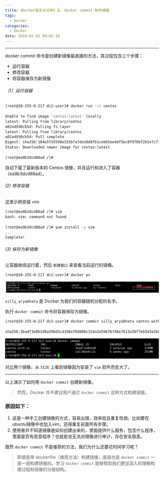 ```yaml
---
title: 《Docker每天五分钟》五：docker commit 制作镜像
tags:
  - Docker
categories:
  - Docker
date: 2019-02-02 09:05:18
---
```


<hr>

docker commit 命令是创建新镜像最直接的方法，其过程包含三个步骤：
- 运行容器
- 修改容器
- 将容器保存为新镜像

###### （1）运行容器
```bash
[root@10-255-0-217 dc2-user]# docker run -it centos

Unable to find image 'centos:latest' locally
latest: Pulling from library/centos
a02a4930cb5d: Pulling fs layer 
latest: Pulling from library/centos
a02a4930cb5d: Pull complete 
Digest: sha256:184e5f35598e333bfa7de10d8fb1cebb5ee4df5bc0f970bf2b1e7c7345136426
Status: Downloaded newer image for centos:latest

[root@ea9b3dcd88ad /]# 
```

自动下载了最新版本的 Centos 镜像，并且运行和进入了容器（ea9b3dcd88ad）。

###### (2) 修改容器

这里示例安装 vim 

```bash
[root@ea9b3dcd88ad /]# vim
bash: vim: command not found

[root@ea9b3dcd88ad /]# yum install -y vim
...
Complete!
```

###### (3) 保存为新镜像

让容器继续运行着，然后 `新建窗口` 来查看当前运行的镜像。
```bash
[root@10-255-0-217 dc2-user]# docker ps
```
![silly_aryabhata](Docker每天五分钟5/1.png)

`silly_aryabhata` 是 Docker 为我们的容器随机分配的名字。

执行 `docker commit` 命令将容器保存为镜像。

```bash
[root@10-255-0-217 dc2-user]# docker commit silly_aryabhata centos-with-vi

sha256:3badf3a0b2d0a59bd3cd106e70d088c32da2e59676746e7613a30f7eb5d3e2b0
```

![centos-with-vi](Docker每天五分钟5/2.png)

对比两个镜像，从 `SIZE` 上看到镜像因为安装了 `vim` 软件而变大了。

<hr>

以上演示了如何用 `docker commit` 创建新镜像。

> 然而，Docker 并不建议用户通过 `docker commit` 这种方式构建镜像。

### 原因如下：

1. 这是一种手工创建镜像的方式，容易出错，效率低且重复性弱。比如要在ubuntu镜像中也加入vim，还得重复前面所有步骤。
2. 使用者并不知道镜像是如何创建出来的，里面提供什么服务，包含什么程序，里面是否有恶意程序？也就是说无法对镜像进行审计，存在安全隐患。

既然 `docker commit` 不是推荐的方法，我们为什么还要花时间学习呢？

> 即便是用 dockerfile（推荐方法）构建镜像，底层也是 `docker commit` 一层一层构建镜像的。学习 `docker commit` 能够帮助我们更加深入的理解构建过程和镜像的分层结构。